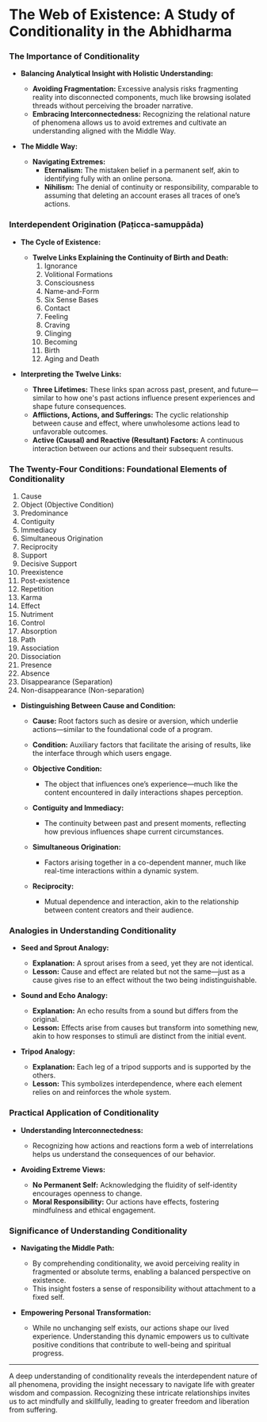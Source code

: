 # The Web of Existence: A Study of Conditionality in the Abhidharma

### **The Importance of Conditionality**

- **Balancing Analytical Insight with Holistic Understanding:**
  - **Avoiding Fragmentation:** Excessive analysis risks fragmenting reality into disconnected components, much like browsing isolated threads without perceiving the broader narrative.
  - **Embracing Interconnectedness:** Recognizing the relational nature of phenomena allows us to avoid extremes and cultivate an understanding aligned with the Middle Way.

- **The Middle Way:**
  - **Navigating Extremes:**
    - **Eternalism:** The mistaken belief in a permanent self, akin to identifying fully with an online persona.
    - **Nihilism:** The denial of continuity or responsibility, comparable to assuming that deleting an account erases all traces of one’s actions.

### **Interdependent Origination (Paṭicca-samuppāda)**

- **The Cycle of Existence:**
  - **Twelve Links Explaining the Continuity of Birth and Death:**
    1. Ignorance
    2. Volitional Formations
    3. Consciousness
    4. Name-and-Form
    5. Six Sense Bases
    6. Contact
    7. Feeling
    8. Craving
    9. Clinging
    10. Becoming
    11. Birth
    12. Aging and Death

- **Interpreting the Twelve Links:**
  - **Three Lifetimes:** These links span across past, present, and future—similar to how one's past actions influence present experiences and shape future consequences.
  - **Afflictions, Actions, and Sufferings:** The cyclic relationship between cause and effect, where unwholesome actions lead to unfavorable outcomes.
  - **Active (Causal) and Reactive (Resultant) Factors:** A continuous interaction between our actions and their subsequent results.

### **The Twenty-Four Conditions: Foundational Elements of Conditionality**

1. Cause  
2. Object (Objective Condition)  
3. Predominance  
4. Contiguity  
5. Immediacy  
6. Simultaneous Origination  
7. Reciprocity  
8. Support  
9. Decisive Support  
10. Preexistence  
11. Post-existence  
12. Repetition  
13. Karma  
14. Effect  
15. Nutriment  
16. Control  
17. Absorption  
18. Path  
19. Association  
20. Dissociation  
21. Presence  
22. Absence  
23. Disappearance (Separation)  
24. Non-disappearance (Non-separation)  

- **Distinguishing Between Cause and Condition:**
  - **Cause:** Root factors such as desire or aversion, which underlie actions—similar to the foundational code of a program.
  - **Condition:** Auxiliary factors that facilitate the arising of results, like the interface through which users engage.

  - **Objective Condition:**
    - The object that influences one’s experience—much like the content encountered in daily interactions shapes perception.

  - **Contiguity and Immediacy:**
    - The continuity between past and present moments, reflecting how previous influences shape current circumstances.

  - **Simultaneous Origination:**
    - Factors arising together in a co-dependent manner, much like real-time interactions within a dynamic system.

  - **Reciprocity:**
    - Mutual dependence and interaction, akin to the relationship between content creators and their audience.

### **Analogies in Understanding Conditionality**

- **Seed and Sprout Analogy:**
  - **Explanation:** A sprout arises from a seed, yet they are not identical.
  - **Lesson:** Cause and effect are related but not the same—just as a cause gives rise to an effect without the two being indistinguishable.

- **Sound and Echo Analogy:**
  - **Explanation:** An echo results from a sound but differs from the original.
  - **Lesson:** Effects arise from causes but transform into something new, akin to how responses to stimuli are distinct from the initial event.

- **Tripod Analogy:**
  - **Explanation:** Each leg of a tripod supports and is supported by the others.
  - **Lesson:** This symbolizes interdependence, where each element relies on and reinforces the whole system.

### **Practical Application of Conditionality**

- **Understanding Interconnectedness:**
  - Recognizing how actions and reactions form a web of interrelations helps us understand the consequences of our behavior.

- **Avoiding Extreme Views:**
  - **No Permanent Self:** Acknowledging the fluidity of self-identity encourages openness to change.
  - **Moral Responsibility:** Our actions have effects, fostering mindfulness and ethical engagement.

### **Significance of Understanding Conditionality**

- **Navigating the Middle Path:**
  - By comprehending conditionality, we avoid perceiving reality in fragmented or absolute terms, enabling a balanced perspective on existence.
  - This insight fosters a sense of responsibility without attachment to a fixed self.

- **Empowering Personal Transformation:**
  - While no unchanging self exists, our actions shape our lived experience. Understanding this dynamic empowers us to cultivate positive conditions that contribute to well-being and spiritual progress.

---

A deep understanding of conditionality reveals the interdependent nature of all phenomena, providing the insight necessary to navigate life with greater wisdom and compassion. Recognizing these intricate relationships invites us to act mindfully and skillfully, leading to greater freedom and liberation from suffering.
